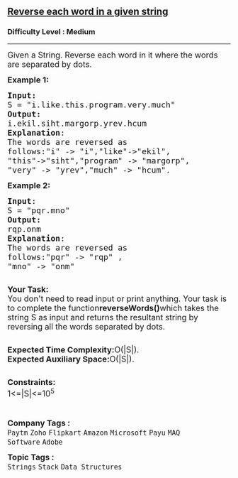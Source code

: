 <h2><a href="https://practice.geeksforgeeks.org/problems/reverse-each-word-in-a-given-string1001/1">Reverse each word in a given string</a></h2><h3>Difficulty Level : Medium</h3><hr><div class="problems_problem_content__Xm_eO"><p><span style="font-size: 18px;">Given a String. Reverse each word in it where the words are separated by dots.</span></p>
<p><span style="font-size: 18px;"><strong>Example 1:</strong></span></p>
<pre><span style="font-size: 18px;"><strong>Input:
</strong>S = "i.like.this.program.very.much"
<strong>Output:</strong> 
i.ekil.siht.margorp.yrev.hcum
<strong>Explanation</strong>: 
The words are reversed as
follows:"i" -&gt; "i","like"-&gt;"ekil",
"this"-&gt;"siht","program" -&gt; "margorp",
"very" -&gt; "yrev","much" -&gt; "hcum".</span></pre>
<p><span style="font-size: 18px;"><strong>Example 2:</strong></span></p>
<pre><span style="font-size: 18px;"><strong>Input</strong>: 
S = "pqr.mno"
<strong>Output:</strong> 
rqp.onm
<strong>Explanation</strong>: 
The words are reversed as
follows:"pqr" -&gt; "rqp" ,
"mno" -&gt; "onm"</span></pre>
<p><br><span style="font-size: 18px;"><strong>Your Task:</strong><br>You don't need to read input or print anything. Your task is to complete the function<strong>reverseWords()</strong>which takes the string S as input and returns the resultant string by reversing all the words separated by dots.</span></p>
<p><br><span style="font-size: 18px;"><strong>Expected Time Complexity:</strong>O(|S|).<br><strong>Expected Auxiliary Space:</strong>O(|S|).</span></p>
<p><br><span style="font-size: 18px;"><strong>Constraints:</strong><br>1&lt;=|S|&lt;=10<sup>5</sup></span></p>
<p>&nbsp;</p></div><p><span style=font-size:18px><strong>Company Tags : </strong><br><code>Paytm</code>&nbsp;<code>Zoho</code>&nbsp;<code>Flipkart</code>&nbsp;<code>Amazon</code>&nbsp;<code>Microsoft</code>&nbsp;<code>Payu</code>&nbsp;<code>MAQ Software</code>&nbsp;<code>Adobe</code>&nbsp;<br><p><span style=font-size:18px><strong>Topic Tags : </strong><br><code>Strings</code>&nbsp;<code>Stack</code>&nbsp;<code>Data Structures</code>&nbsp;